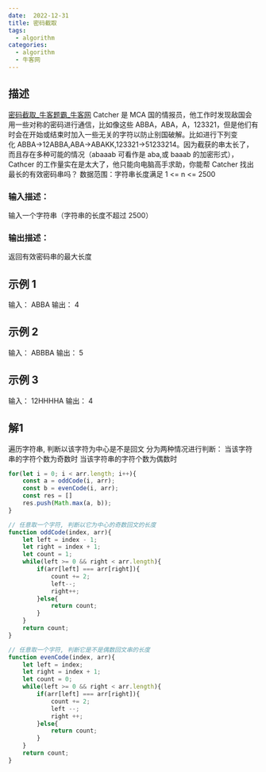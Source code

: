 ```yaml
---
date:  2022-12-31
title: 密码截取
tags: 
  - algorithm
categories:
  - algorithm
  - 牛客网
---
```


## 描述
[密码截取_牛客题霸_牛客网](https://www.nowcoder.com/practice/3cd4621963e8454594f00199f4536bb1?tpId=37&difficulty=&judgeStatus=&tags=&title=&sourceUrl=&gioEnter=menu)
Catcher 是 MCA 国的情报员，他工作时发现敌国会用一些对称的密码进行通信，比如像这些 ABBA，ABA，A，123321，但是他们有时会在开始或结束时加入一些无关的字符以防止别国破解。比如进行下列变化 ABBA->12ABBA,ABA->ABAKK,123321->51233214。因为截获的串太长了，而且存在多种可能的情况（abaaab 可看作是 aba,或 baaab 的加密形式），Cathcer 的工作量实在是太大了，他只能向电脑高手求助，你能帮 Catcher 找出最长的有效密码串吗？
数据范围：字符串长度满足 1 <= n <= 2500 

### 输入描述：
输入一个字符串（字符串的长度不超过 2500）

### 输出描述：
返回有效密码串的最大长度

## 示例 1
输入：
ABBA
输出：
4

## 示例 2

输入：
ABBBA
输出：
5

## 示例 3
输入：
12HHHHA
输出：
4

## 解1
遍历字符串, 判断以该字符为中心是不是回文
分为两种情况进行判断： 
当该字符串的字符个数为奇数时
当该字符串的字符个数为偶数时
```js
for(let i = 0; i < arr.length; i++){
    const a = oddCode(i, arr);
    const b = evenCode(i, arr);
    const res = []
    res.push(Math.max(a, b));        
}

// 任意取一个字符, 判断以它为中心的奇数回文的长度
function oddCode(index, arr){
    let left = index - 1; 
    let right = index + 1; 
    let count = 1;
    while(left >= 0 && right < arr.length){
        if(arr[left] === arr[right]){
            count += 2;
            left--;
            right++;
        }else{
            return count;
        }
    }
    return count;
}

// 任意取一个字符, 判断它是不是偶数回文串的长度
function evenCode(index, arr){
    let left = index; 
    let right = index + 1; 
    let count = 0;
    while(left >= 0 && right < arr.length){
        if(arr[left] === arr[right]){
            count += 2;
            left --;
            right ++;
        }else{
            return count;
        }
    }
    return count;
}
```
